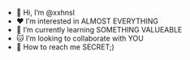 - 🙏 Hi, I’m @xxhnsl
- ❤ I’m interested in ALMOST EVERYTHING
- 🍉 I’m currently learning SOMETHING VALUEABLE
- 🐱 I’m looking to collaborate with YOU
- 💌 How to reach me SECRET;)

<!---
xxhnsl/xxhnsl is a ✨ special ✨ repository because its `README.md` (this file) appears on your GitHub profile.
You can click the Preview link to take a look at your changes.
--->
